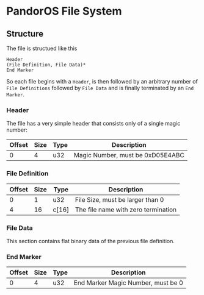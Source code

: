 # PandorOS File System

## Structure

The file is structued like this

	Header
	(File Definition, File Data)*
	End Marker

So each file begins with a `Header`, is then followed by an arbitrary number
of `File Definitions` followed by `File Data` and is finally terminated by
an `End Marker`.

### Header
The file has a very simple header that consists only of a single magic number:

| Offset | Size | Type  | Description                          |
|--------|------|-------|--------------------------------------|
|      0 |    4 | u32   | Magic Number, must be 0xD05E4ABC     |

### File Definition

| Offset | Size | Type  | Description                          |
|--------|------|-------|--------------------------------------|
|      0 |    1 | u32   | File Size, must be larger than 0     |
|      4 |   16 | c[16] | The file name with zero termination  |

### File Data
This section contains flat binary data of the previous file definition.

### End Marker
| Offset | Size | Type  | Description                          |
|--------|------|-------|--------------------------------------|
|      0 |    4 | u32   | End Marker Magic Number, must be 0   |
